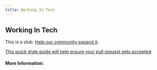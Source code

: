 ```yaml
---
title: Working In Tech
---
```


## Working In Tech

This is a stub. [Help our community expand it](https://github.com/freeCodeCamp/guide-articles/tree/master/articles/Working-In-Tech/index.md).

[This quick style guide will help ensure your pull request gets accepted](https://github.com/freeCodeCamp/guide-articles/blob/master/README.md).

<!-- The article goes here, in GitHub-flavored Markdown. Feel free to add YouTube videos, images, and CodePen/JSBin embeds  -->

#### More Information:
<!-- Please add any articles you think might be helpful to read before writing the article -->


